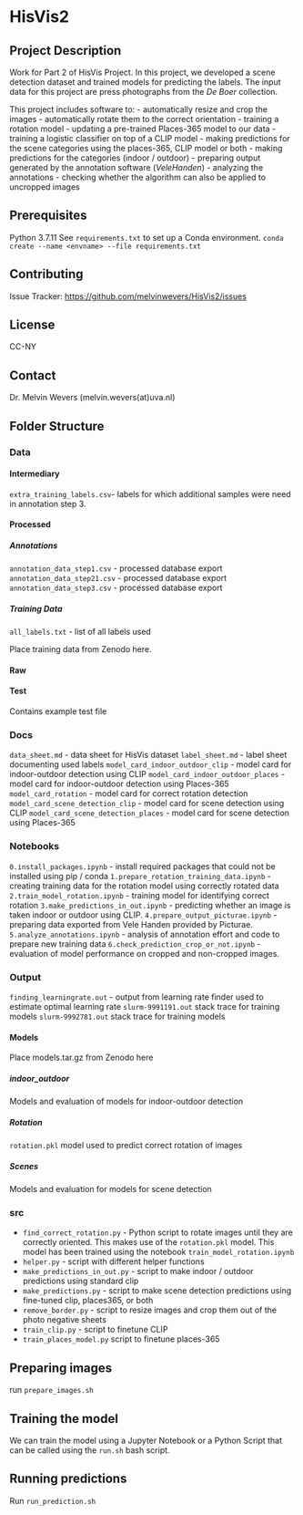 # HisVis2

## Project Description
Work for Part 2 of HisVis Project. In this project, we developed a scene detection dataset and trained models for predicting the labels. 
The input data for this project are press photographs from the _De Boer_ collection. 

This project includes software to:
    - automatically resize and crop the images
    - automatically rotate them to the correct orientation
    - training a rotation model
    - updating a pre-trained Places-365 model to our data
    - training a logistic classifier on top of a CLIP model 
    - making predictions for the scene categories using the places-365, CLIP model or both
    - making predictions for the categories (indoor / outdoor)
    - preparing output generated by the annotation software (_VeleHanden_)
    - analyzing the annotations
    - checking whether the algorithm can also be applied to uncropped images

## Prerequisites

Python 3.7.11
See `requirements.txt` to set up a Conda environment. 
`conda create --name <envname> --file requirements.txt`


## Contributing
Issue Tracker: https://github.com/melvinwevers/HisVis2/issues


## License
CC-NY


## Contact
Dr. Melvin Wevers (melvin.wevers(at)uva.nl)


## Folder Structure

### Data

#### Intermediary
`extra_training_labels.csv`- labels for which additional samples were need in annotation step 3.

#### Processed

##### Annotations
`annotation_data_step1.csv` - processed database export
`annotation_data_step21.csv` - processed database export
`annotation_data_step3.csv` - processed database export

##### Training Data
`all_labels.txt` - list of all labels used

Place training data from Zenodo here.

#### Raw

#### Test
Contains example test file

### Docs
`data_sheet.md` - data sheet for HisVis dataset
`label_sheet.md` - label sheet documenting used labels
`model_card_indoor_outdoor_clip` - model card for indoor-outdoor detection using CLIP
`model_card_indoor_outdoor_places` - model card for indoor-outdoor detection using Places-365
`model_card_rotation` - model card for correct rotation detection
`model_card_scene_detection_clip` - model card for scene detection using CLIP
`model_card_scene_detection_places` - model card for scene detection using Places-365


### Notebooks
`0.install_packages.ipynb` - install required packages that could not be installed using pip / conda
`1.prepare_rotation_training_data.ipynb` - creating training data for the rotation model using correctly rotated data
`2.train_model_rotation.ipynb` - training model for identifying correct rotation
`3.make_predictions_in_out.ipynb` - predicting whether an image is taken indoor or outdoor using CLIP. 
`4.prepare_output_picturae.ipynb` - preparing data exported from Vele Handen provided by Picturae.
`5.analyze_annotations.ipynb` - analysis of annotation effort and code to prepare new training data
`6.check_prediction_crop_or_not.ipynb` - evaluation of model performance on cropped and non-cropped images. 

### Output
`finding_learningrate.out` - output from learning rate finder used to estimate optimal learning rate
`slurm-9991191.out` stack trace for training models
`slurm-9992781.out` stack trace for training models


#### Models
Place models.tar.gz from Zenodo here

##### indoor_outdoor
Models and evaluation of models for indoor-outdoor detection

##### Rotation
`rotation.pkl` model used to predict correct rotation of images 

##### Scenes
Models and evaluation for models for scene detection

### src

- `find_correct_rotation.py` - Python script to rotate images until they are correctly oriented. This makes use of the `rotation.pkl` model. This model has been trained using the notebook `train_model_rotation.ipynb`
- `helper.py` - script with different helper functions
- `make_predictions_in_out.py` - script to make indoor / outdoor predictions using standard clip
- `make_predictions.py` - script to make scene detection predictions using fine-tuned clip, places365, or both
- `remove_border.py` - script to resize images and crop them out of the photo negative sheets
- `train_clip.py` - script to finetune CLIP
- `train_places_model.py` script to finetune places-365


## Preparing images

run `prepare_images.sh`

## Training the model 

We can train the model using a Jupyter Notebook or a Python Script that can be called using the `run.sh` bash script. 

## Running predictions

Run `run_prediction.sh`


